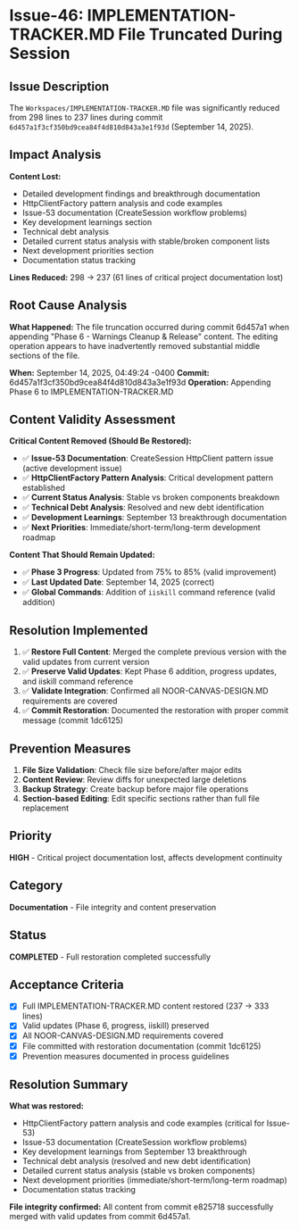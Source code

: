 # Issue-46: IMPLEMENTATION-TRACKER.MD File Truncated During Session

## Issue Description
The `Workspaces/IMPLEMENTATION-TRACKER.MD` file was significantly reduced from 298 lines to 237 lines during commit `6d457a1f3cf350bd9cea84f4d810d843a3e1f93d` (September 14, 2025).

## Impact Analysis
**Content Lost:**
- Detailed development findings and breakthrough documentation
- HttpClientFactory pattern analysis and code examples
- Issue-53 documentation (CreateSession workflow problems)
- Key development learnings section
- Technical debt analysis
- Detailed current status analysis with stable/broken component lists
- Next development priorities section
- Documentation status tracking

**Lines Reduced:** 298 → 237 (61 lines of critical project documentation lost)

## Root Cause Analysis
**What Happened:**
The file truncation occurred during commit 6d457a1 when appending "Phase 6 - Warnings Cleanup & Release" content. The editing operation appears to have inadvertently removed substantial middle sections of the file.

**When:** September 14, 2025, 04:49:24 -0400
**Commit:** 6d457a1f3cf350bd9cea84f4d810d843a3e1f93d
**Operation:** Appending Phase 6 to IMPLEMENTATION-TRACKER.MD

## Content Validity Assessment
**Critical Content Removed (Should Be Restored):**
- ✅ **Issue-53 Documentation**: CreateSession HttpClient pattern issue (active development issue)
- ✅ **HttpClientFactory Pattern Analysis**: Critical development pattern established
- ✅ **Current Status Analysis**: Stable vs broken components breakdown
- ✅ **Technical Debt Analysis**: Resolved and new debt identification
- ✅ **Development Learnings**: September 13 breakthrough documentation
- ✅ **Next Priorities**: Immediate/short-term/long-term development roadmap

**Content That Should Remain Updated:**
- ✅ **Phase 3 Progress**: Updated from 75% to 85% (valid improvement)
- ✅ **Last Updated Date**: September 14, 2025 (correct)
- ✅ **Global Commands**: Addition of `iiskill` command reference (valid addition)

## Resolution Implemented
1. ✅ **Restore Full Content**: Merged the complete previous version with the valid updates from current version
2. ✅ **Preserve Valid Updates**: Kept Phase 6 addition, progress updates, and iiskill command reference
3. ✅ **Validate Integration**: Confirmed all NOOR-CANVAS-DESIGN.MD requirements are covered
4. ✅ **Commit Restoration**: Documented the restoration with proper commit message (commit 1dc6125)

## Prevention Measures
1. **File Size Validation**: Check file size before/after major edits
2. **Content Review**: Review diffs for unexpected large deletions
3. **Backup Strategy**: Create backup before major file operations
4. **Section-based Editing**: Edit specific sections rather than full file replacement

## Priority
**HIGH** - Critical project documentation lost, affects development continuity

## Category
**Documentation** - File integrity and content preservation

## Status
**COMPLETED** - Full restoration completed successfully

## Acceptance Criteria
- [x] Full IMPLEMENTATION-TRACKER.MD content restored (237 → 333 lines)
- [x] Valid updates (Phase 6, progress, iiskill) preserved
- [x] All NOOR-CANVAS-DESIGN.MD requirements covered
- [x] File committed with restoration documentation (commit 1dc6125)
- [x] Prevention measures documented in process guidelines

## Resolution Summary
**What was restored:**
- HttpClientFactory pattern analysis and code examples (critical for Issue-53)
- Issue-53 documentation (CreateSession workflow problems)
- Key development learnings from September 13 breakthrough
- Technical debt analysis (resolved and new debt identification)
- Detailed current status analysis (stable vs broken components)
- Next development priorities (immediate/short-term/long-term roadmap)
- Documentation status tracking

**File integrity confirmed:** All content from commit e825718 successfully merged with valid updates from commit 6d457a1.
